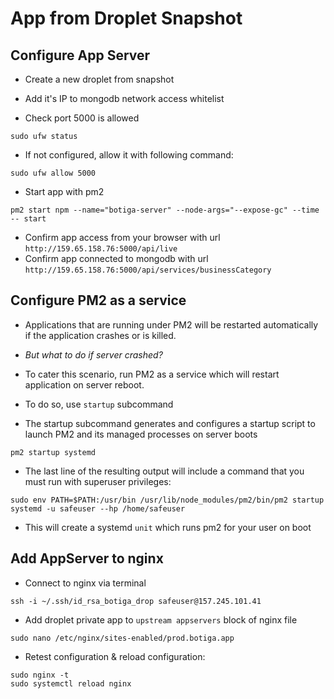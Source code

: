 # App from Droplet Snapshot

## Configure App Server

-   Create a new droplet from snapshot

-   Add it's IP to mongodb network access whitelist

-   Check port 5000 is allowed

```
sudo ufw status
```

-   If not configured, allow it with following command:

```
sudo ufw allow 5000
```

-   Start app with pm2

```
pm2 start npm --name="botiga-server" --node-args="--expose-gc" --time -- start
```

-   Confirm app access from your browser with url `http://159.65.158.76:5000/api/live`
-   Confirm app connected to mongodb with url `http://159.65.158.76:5000/api/services/businessCategory`

## Configure PM2 as a service

-   Applications that are running under PM2 will be restarted automatically if the application crashes or is killed.

-   _But what to do if server crashed?_

-   To cater this scenario, run PM2 as a service which will restart application on server reboot.

-   To do so, use `startup` subcommand
-   The startup subcommand generates and configures a startup script to launch PM2 and its managed processes on server boots

```
pm2 startup systemd
```

-   The last line of the resulting output will include a command that you must run with superuser privileges:

```
sudo env PATH=$PATH:/usr/bin /usr/lib/node_modules/pm2/bin/pm2 startup systemd -u safeuser --hp /home/safeuser
```

-   This will create a systemd `unit` which runs pm2 for your user on boot

## Add AppServer to nginx

-   Connect to nginx via terminal

```
ssh -i ~/.ssh/id_rsa_botiga_drop safeuser@157.245.101.41
```

-   Add droplet private app to `upstream appservers` block of nginx file

```
sudo nano /etc/nginx/sites-enabled/prod.botiga.app
```

-   Retest configuration & reload configuration:

```
sudo nginx -t
sudo systemctl reload nginx
```
